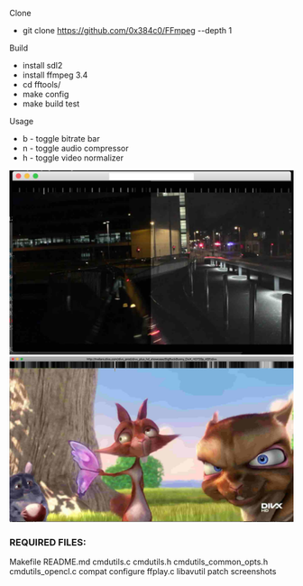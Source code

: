 Clone
* git clone https://github.com/0x384c0/FFmpeg --depth 1

Build
* install sdl2
* install ffmpeg 3.4
* cd fftools/
* make config 
* make build test

Usage
* b - toggle bitrate bar
* n - toggle audio compressor
* h - toggle video normalizer

![Alt text](screenshots/screenshot_video_normalizer.jpg?raw=true "video_normalizer")
![Alt text](screenshots/screenshot.jpg?raw=true "screenshot")


### REQUIRED FILES:
Makefile
README.md
cmdutils.c
cmdutils.h
cmdutils_common_opts.h
cmdutils_opencl.c
compat
configure
ffplay.c
libavutil
patch
screenshots